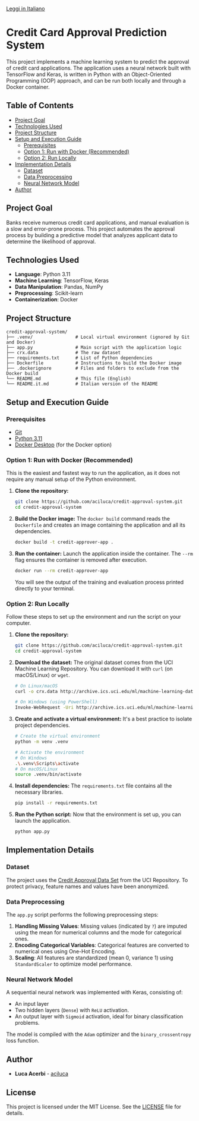 [Leggi in Italiano](README.it.md)

# Credit Card Approval Prediction System

This project implements a machine learning system to predict the approval of credit card applications. The application uses a neural network built with TensorFlow and Keras, is written in Python with an Object-Oriented Programming (OOP) approach, and can be run both locally and through a Docker container.

## Table of Contents

- [Project Goal](#project-goal)
- [Technologies Used](#technologies-used)
- [Project Structure](#project-structure)
- [Setup and Execution Guide](#setup-and-execution-guide)
  - [Prerequisites](#prerequisites)
  - [Option 1: Run with Docker (Recommended)](#option-1-run-with-docker-recommended)
  - [Option 2: Run Locally](#option-2-run-locally)
- [Implementation Details](#implementation-details)
  - [Dataset](#dataset)
  - [Data Preprocessing](#data-preprocessing)
  - [Neural Network Model](#neural-network-model)
- [Author](#author)

## Project Goal

Banks receive numerous credit card applications, and manual evaluation is a slow and error-prone process. This project automates the approval process by building a predictive model that analyzes applicant data to determine the likelihood of approval.

## Technologies Used

- **Language**: Python 3.11
- **Machine Learning**: TensorFlow, Keras
- **Data Manipulation**: Pandas, NumPy
- **Preprocessing**: Scikit-learn
- **Containerization**: Docker

## Project Structure

```
credit-approval-system/
├── .venv/                # Local virtual environment (ignored by Git and Docker)
├── app.py                # Main script with the application logic
├── crx.data              # The raw dataset
├── requirements.txt      # List of Python dependencies
├── Dockerfile            # Instructions to build the Docker image
├── .dockerignore         # Files and folders to exclude from the Docker build
└── README.md             # This file (English)
└── README.it.md          # Italian version of the README
```

## Setup and Execution Guide

### Prerequisites

- [Git](https://git-scm.com/)
- [Python 3.11](https://www.python.org/downloads/)
- [Docker Desktop](https://www.docker.com/products/docker-desktop/) (for the Docker option)

### Option 1: Run with Docker (Recommended)

This is the easiest and fastest way to run the application, as it does not require any manual setup of the Python environment.

1.  **Clone the repository:**
    ```bash
    git clone https://github.com/aciluca/credit-approval-system.git
    cd credit-approval-system
    ```

2.  **Build the Docker image:**
    The `docker build` command reads the `Dockerfile` and creates an image containing the application and all its dependencies.
    ```bash
    docker build -t credit-approver-app .
    ```

3.  **Run the container:**
    Launch the application inside the container. The `--rm` flag ensures the container is removed after execution.
    ```bash
    docker run --rm credit-approver-app
    ```
    You will see the output of the training and evaluation process printed directly to your terminal.

### Option 2: Run Locally

Follow these steps to set up the environment and run the script on your computer.

1.  **Clone the repository:**
    ```bash
    git clone https://github.com/aciluca/credit-approval-system.git
    cd credit-approval-system
    ```

2.  **Download the dataset:**
    The original dataset comes from the UCI Machine Learning Repository. You can download it with `curl` (on macOS/Linux) or `wget`.
    ```bash
    # On Linux/macOS
    curl -o crx.data http://archive.ics.uci.edu/ml/machine-learning-databases/credit-screening/crx.data

    # On Windows (using PowerShell)
    Invoke-WebRequest -Uri http://archive.ics.uci.edu/ml/machine-learning-databases/credit-screening/crx.data -OutFile crx.data
    ```

3.  **Create and activate a virtual environment:**
    It's a best practice to isolate project dependencies.
    ```bash
    # Create the virtual environment
    python -m venv .venv

    # Activate the environment
    # On Windows
    .\.venv\Scripts\activate
    # On macOS/Linux
    source .venv/bin/activate
    ```

4.  **Install dependencies:**
    The `requirements.txt` file contains all the necessary libraries.
    ```bash
    pip install -r requirements.txt
    ```

5.  **Run the Python script:**
    Now that the environment is set up, you can launch the application.
    ```bash
    python app.py
    ```

## Implementation Details

### Dataset

The project uses the [Credit Approval Data Set](http://archive.ics.uci.edu/ml/datasets/Credit+Approval) from the UCI Repository. To protect privacy, feature names and values have been anonymized.

### Data Preprocessing

The `app.py` script performs the following preprocessing steps:
1.  **Handling Missing Values**: Missing values (indicated by `?`) are imputed using the mean for numerical columns and the mode for categorical ones.
2.  **Encoding Categorical Variables**: Categorical features are converted to numerical ones using One-Hot Encoding.
3.  **Scaling**: All features are standardized (mean 0, variance 1) using `StandardScaler` to optimize model performance.

### Neural Network Model

A sequential neural network was implemented with Keras, consisting of:
-   An input layer
-   Two hidden layers (`Dense`) with `ReLU` activation.
-   An output layer with `Sigmoid` activation, ideal for binary classification problems.

The model is compiled with the `Adam` optimizer and the `binary_crossentropy` loss function.

## Author

- **Luca Acerbi** - [aciluca](https://github.com/aciluca)

## License

This project is licensed under the MIT License. See the [LICENSE](LICENSE) file for details.
